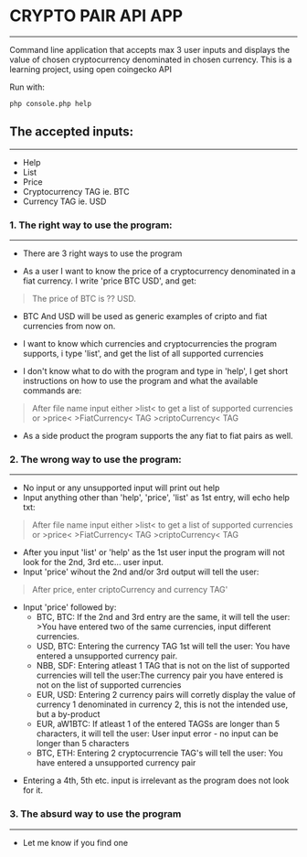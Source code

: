 # CRYPTO PAIR API APP
__________________________________________________________________________________________________________________
Command line application that accepts max 3 user inputs and displays the value of chosen cryptocurrency denominated in chosen currency.
This is a learning project, using open coingecko API

Run with:

    php console.php help



## The accepted inputs:
__________________________________________________________________________________________________________________
- Help 
- List
- Price
- Cryptocurrency TAG ie. BTC
- Currency TAG ie. USD






### 1. The right way to use the program:
__________________________________________________________________________________________________________________
- There are 3 right ways to use the program
* As a user I want to know the price of a cryptocurrency denominated in a fiat currency. I write 'price BTC USD', and get:
> The price of BTC is ?? USD. 
* BTC And USD will be used as generic examples of cripto and fiat currencies from now on.

* I want to know which currencies and cryptocurrencies the program supports, i type 'list', and get the list of all supported currencies
* I don't know what to do with the program and type in 'help', I get short instructions on how to use the program and what the available commands are:
> After file name input either >list< to get a list of supported currencies or >price< >FiatCurrency< TAG >criptoCurrency< TAG
* As a side product the program supports the any fiat to fiat pairs as well.

### 2. The wrong way to use the program:
__________________________________________________________________________________________________________________
* No input or any unsupported input will print out help
* Input anything other than 'help', 'price', 'list' as 1st entry, will echo help txt: 
> After file name input either >list< to get a list of supported currencies or >price< >FiatCurrency< TAG >criptoCurrency< TAG
* After you input 'list' or 'help' as the 1st user input the program will not look for the 2nd, 3rd etc... user input.
* Input 'price' wihout the 2nd and/or 3rd output will tell the user: 
> After price, enter criptoCurrency and currency TAG'
- Input 'price' followed by:
  * BTC, BTC: If the 2nd and 3rd entry are the same, it will tell the user: >You have entered two of the same currencies, input different currencies.
  * USD, BTC: Entering the currency TAG 1st will tell the user: You have entered a unsupported currency pair.
  * NBB, SDF: Entering atleast 1 TAG that is not on the list of supported currencies will tell the user:The currency pair you have entered is not on the list of supported currencies
  * EUR, USD: Entering 2 currency pairs will corretly display the value of currency 1 denominated in currency 2, this is not the intended use, but a by-product
  * EUR, aW1BTC: If atleast 1 of the entered TAGSs are longer than 5 characters, it will tell the user: User input error - no input can be longer than 5 characters
  * BTC, ETH: Entering 2 cryptocurrencie TAG's will tell the user: You have entered a unsupported currency pair
* Entering a 4th, 5th etc. input is irrelevant as the program does not look for it.

### 3. The absurd way to use the program
__________________________________________________________________________________________________________________
* Let me know if you find one

